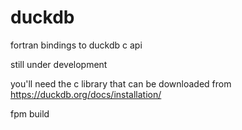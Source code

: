 # duckdb
fortran bindings to duckdb c api

still under development

you'll need the c library that can be downloaded from https://duckdb.org/docs/installation/

fpm build


